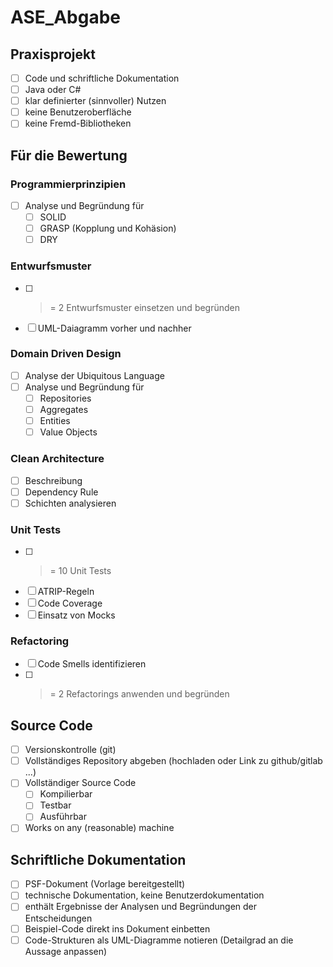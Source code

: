 # ASE_Abgabe

## Praxisprojekt
- [ ] Code und schriftliche Dokumentation
- [ ] Java oder C#
- [ ] klar definierter (sinnvoller) Nutzen
- [ ] keine Benutzeroberfläche
- [ ] keine Fremd-Bibliotheken

## Für die Bewertung
### Programmierprinzipien
- [ ] Analyse und Begründung für
  - [ ] SOLID
  - [ ] GRASP (Kopplung und Kohäsion)
  - [ ] DRY

### Entwurfsmuster
- [ ] >= 2 Entwurfsmuster einsetzen und begründen
- [ ] UML-Daiagramm vorher und nachher

### Domain Driven Design
- [ ] Analyse der Ubiquitous Language
- [ ] Analyse und Begründung für
  - [ ] Repositories
  - [ ] Aggregates
  - [ ] Entities
  - [ ] Value Objects

### Clean Architecture
- [ ] Beschreibung
- [ ] Dependency Rule
- [ ] Schichten analysieren

### Unit Tests
- [ ] >= 10 Unit Tests
- [ ] ATRIP-Regeln
- [ ] Code Coverage
- [ ] Einsatz von Mocks

### Refactoring
- [ ] Code Smells identifizieren
- [ ] >= 2 Refactorings anwenden und begründen

## Source Code
- [ ] Versionskontrolle (git)
- [ ] Vollständiges Repository abgeben (hochladen oder Link zu github/gitlab ...)
- [ ] Vollständiger Source Code
  - [ ] Kompilierbar
  - [ ] Testbar
  - [ ] Ausführbar
- [ ] Works on any (reasonable) machine

## Schriftliche Dokumentation
- [ ] PSF-Dokument (Vorlage bereitgestellt)
- [ ] technische Dokumentation, keine Benutzerdokumentation
- [ ] enthält Ergebnisse der Analysen und Begründungen der Entscheidungen
- [ ] Beispiel-Code direkt ins Dokument einbetten
- [ ] Code-Strukturen als UML-Diagramme notieren (Detailgrad an die Aussage anpassen)
